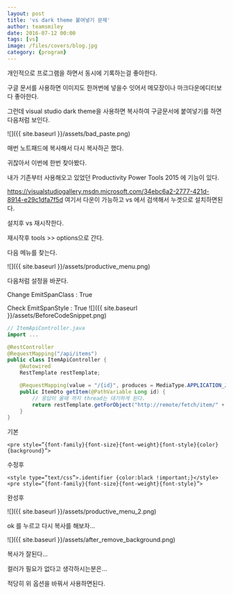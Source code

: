 ```yaml
---
layout: post
title: 'vs dark theme 붙여넣기 문제'
author: teamsmiley 
date: 2016-07-12 00:00
tags: [vs]
image: /files/covers/blog.jpg
category: {program}
---
```



개인적으로 프로그램을 하면서 동시에 기록하는걸 좋아한다.

구글 문서를 사용하면 이미지도 한꺼번에 넣을수 잇어서 메모장이나 마크다운에디터보다 좋아한다.

그런데 visual studio dark  theme을 사용하면 복사하여 구글문서에 붙여넣기를 하면 다음처럼 보인다.

![]({{ site.baseurl }}/assets/bad_paste.png)

매번 노트패드에 복사해서 다시 복사하곤 했다.

귀찮아서 이번에 한번 찾아봤다.

내가 기존부터 사용해오고 있었던 Productivity Power Tools 2015 에  기능이 있다.

https://visualstudiogallery.msdn.microsoft.com/34ebc6a2-2777-421d-8914-e29c1dfa7f5d 여기서 다운이 가능하고 vs 에서 검색해서 누겟으로 설치하면된다.

설치후 vs 재시작한다.

재시작후 tools >> options으로 간다.

다음 메뉴를 찾는다.

![]({{ site.baseurl }}/assets/productive_menu.png) 

다음처럼 설정을 바꾼다.

Change EmitSpanClass : True

Check EmitSpanStyle : True
![]({{ site.baseurl }}/assets/BeforeCodeSnippet.png) 


```java
// ItemApiController.java
import ...

@RestController
@RequestMapping("/api/items")
public class ItemApiController {
    @Autowired
    RestTemplate restTemplate;

    @RequestMapping(value = "/{id}", produces = MediaType.APPLICATION_JSON_VALUE)
    public ItemDto getItem(@PathVariable Long id) {
        // 응답이 올때 까지 thread는 대기하게 된다.
        return restTemplate.getForObject("http://remote/fetch/item/" + id, ItemDto.class);
    }
}
```

기본
```
<pre style=”{font-family}{font-size}{font-weight}{font-style}{color}{background}”>
```

수정후
```
<style type=”text/css”>.identifier {color:black !important;}</style><pre style=”{font-family}{font-size}{font-weight}{font-style}”>
```
완성후

 
![]({{ site.baseurl }}/assets/productive_menu_2.png) 


ok 를 누르고 다시 복사를 해보자…



![]({{ site.baseurl }}/assets/after_remove_background.png) 

복사가 잘된다…

컬러가 필요가 없다고 생각하시는분은…

적당히 위 옵션을 바꿔서 사용하면된다.

 
